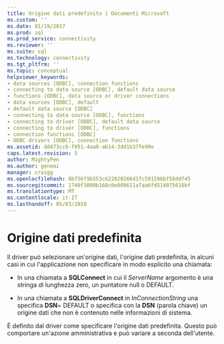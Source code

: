 ```yaml
---
title: Origine dati predefinito | Documenti Microsoft
ms.custom: ''
ms.date: 01/19/2017
ms.prod: sql
ms.prod_service: connectivity
ms.reviewer: ''
ms.suite: sql
ms.technology: connectivity
ms.tgt_pltfrm: ''
ms.topic: conceptual
helpviewer_keywords:
- data sources [ODBC], connection functions
- connecting to data source [ODBC], default data source
- functions [ODBC], data source or driver connections
- data sources [ODBC], default
- default data source [ODBC]
- connecting to data source [ODBC], functions
- connecting to driver [ODBC], default data source
- connecting to driver [ODBC], functions
- connection functions [ODBC]
- ODBC drivers [ODBC], connection functions
ms.assetid: dd473cc6-f051-4aa0-ab14-3dd1b37fe99e
caps.latest.revision: 5
author: MightyPen
ms.author: genemi
manager: craigg
ms.openlocfilehash: 8b756f9b553c622028266d1fc591596bf58ddf45
ms.sourcegitcommit: 1740f3090b168c0e809611a7aa6fd514075616bf
ms.translationtype: MT
ms.contentlocale: it-IT
ms.lasthandoff: 05/03/2018
---
```

# <a name="default-data-source"></a>Origine dati predefinita
Il driver può selezionare un'origine dati, l'origine dati predefinita, in alcuni casi in cui l'applicazione non specificare in modo esplicito una chiamata:  
  
-   In una chiamata a **SQLConnect** in cui il *ServerName* argomento è una stringa di lunghezza zero, un puntatore null o DEFAULT.  
  
-   In una chiamata a **SQLDriverConnect** in *InConnectionString* una specifica **DSN**= DEFAULT o specifica con la **DSN** (parola chiave) un origine dati che non è contenuto nelle informazioni di sistema.  
  
 È definito dal driver come specificare l'origine dati predefinita. Questo può comportare un'azione amministrativa e può variare a seconda dell'utente.
